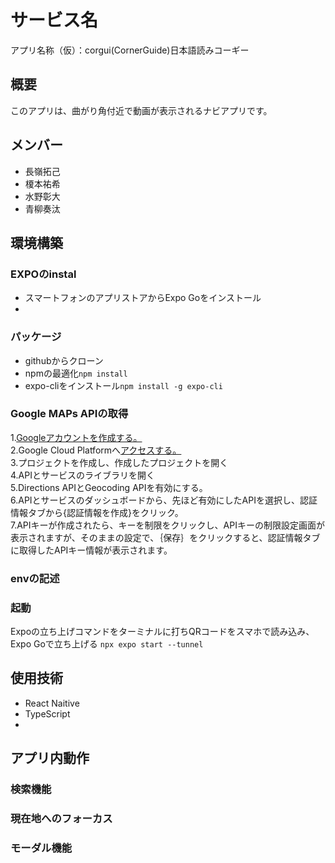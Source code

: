 # サービス名
アプリ名称（仮）：corgui(CornerGuide)日本語読みコーギー
## 概要
このアプリは、曲がり角付近で動画が表示されるナビアプリです。


## メンバー
- 長嶺拓己
- 榎本祐希  
- 水野彰大
- 青柳奏汰
## 環境構築


### EXPOのinstal
- スマートフォンのアプリストアからExpo Goをインストール
- 

### パッケージ
- githubからクローン 
- npmの最適化`npm install`
- expo-cliをインストール`npm install -g expo-cli`

### Google MAPs APIの取得
1.[Googleアカウントを作成する。](https://accounts.google.com/signup/v2/webcreateaccount?hl=ja&flowName=GlifWebSignIn&flowEntry=SignUp&nogm=true)  
2.Google Cloud Platformへ[アクセスする。](https://cloud.google.com/)  
3.プロジェクトを作成し、作成したプロジェクトを開く  
4.APIとサービスのライブラリを開く  
5.Directions APIとGeocoding APIを有効にする。  
6.APIとサービスのダッシュボードから、先ほど有効にしたAPIを選択し、認証情報タブから{認証情報を作成}をクリック。  
7.APIキーが作成されたら、キーを制限をクリックし、APIキーの制限設定画面が表示されますが、そのままの設定で、｛保存｝をクリックすると、認証情報タブに取得したAPIキー情報が表示されます。  
### envの記述

### 起動
Expoの立ち上げコマンドをターミナルに打ちQRコードをスマホで読み込み、Expo Goで立ち上げる
`npx expo start --tunnel`
## 使用技術
- React Naitive
- TypeScript
- 

## アプリ内動作
### 検索機能
### 現在地へのフォーカス
### モーダル機能
